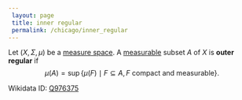 ```yaml
---
 layout: page
 title: inner regular
 permalink: /chicago/inner_regular
---
```

Let $(X,\Sigma,\mu)$ be a [measure space](https://defsmath.github.io/DefsMath/measure_space). A [measurable](https://defsmath.github.io/DefsMath/measurable) subset $A$ of $X$ is **outer regular** if $$\mu(A) = \sup\{\mu(F) \mid F\subseteq A, F\text{ compact and measurable}\}.$$
[](https://defsmath.github.io/DefsMath/supremum)

Wikidata ID: [Q976375](https://www.wikidata.org/wiki/Q976375)